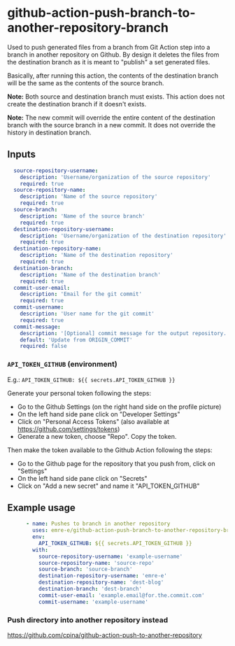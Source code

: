 # github-action-push-branch-to-another-repository-branch

Used to push generated files from a branch from Git Action step into a branch in another repository on Github. By design it deletes the files from the destination branch as it is meant to "publish" a set generated files.

Basically, after running this action, the contents of the destination branch will be the same as the contents of the source branch.

**Note:** Both source and destination branch must exists. This action does not create the destination branch if it doesn't exists.

**Note:** The new commit will override the entire content of the destination branch with the source branch in a new commit. It does not override the history in destination branch.

## Inputs

```yaml
  source-repository-username:
    description: 'Username/organization of the source repository'
    required: true
  source-repository-name:
    description: 'Name of the source repository'
    required: true
  source-branch:
    description: 'Name of the source branch'
    required: true
  destination-repository-username:
    description: 'Username/organization of the destination repository'
    required: true
  destination-repository-name:
    description: 'Name of the destination repository'
    required: true
  destination-branch:
    description: 'Name of the destination branch'
    required: true
  commit-user-email:
    description: 'Email for the git commit'
    required: true
  commit-username:
    description: 'User name for the git commit'
    required: true
  commit-message:
    description: '[Optional] commit message for the output repository. ORIGIN_COMMIT is replaced by the URL@commit in the origin repo'
    default: 'Update from ORIGIN_COMMIT'
    required: false
```

### `API_TOKEN_GITHUB` (environment)
E.g.:
  `API_TOKEN_GITHUB: ${{ secrets.API_TOKEN_GITHUB }}`

Generate your personal token following the steps:
* Go to the Github Settings (on the right hand side on the profile picture)
* On the left hand side pane click on "Developer Settings"
* Click on "Personal Access Tokens" (also available at https://github.com/settings/tokens)
* Generate a new token, choose "Repo". Copy the token.

Then make the token available to the Github Action following the steps:
* Go to the Github page for the repository that you push from, click on "Settings"
* On the left hand side pane click on "Secrets"
* Click on "Add a new secret" and name it "API_TOKEN_GITHUB"

## Example usage
```yaml
      - name: Pushes to branch in another repository
        uses: emre-e/github-action-push-branch-to-another-repository-branch@master
        env:
          API_TOKEN_GITHUB: ${{ secrets.API_TOKEN_GITHUB }}
        with:
          source-repository-username: 'example-username'
          source-repository-name: 'source-repo'
          source-branch: 'source-branch'
          destination-repository-username: 'emre-e'
          destination-repository-name: 'dest-blog'
          destination-branch: 'dest-branch'
          commit-user-email: 'example.email@for.the.commit.com'
          commit-username: 'example-username'
```

### Push directory into another repository instead
https://github.com/cpina/github-action-push-to-another-repository
